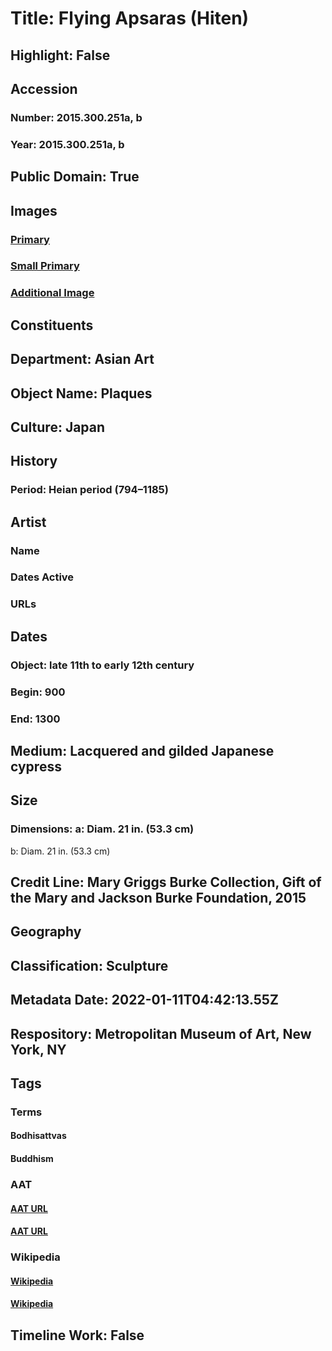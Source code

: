 # Title: Flying Apsaras (Hiten)
## Highlight: False
## Accession
### Number: 2015.300.251a, b
### Year: 2015.300.251a, b
## Public Domain: True
## Images
### [Primary](https://images.metmuseum.org/CRDImages/as/original/2015_300_251a_Burke_website.jpg)
### [Small Primary](https://images.metmuseum.org/CRDImages/as/web-large/2015_300_251a_Burke_website.jpg)
### [Additional Image](https://images.metmuseum.org/CRDImages/as/original/2015_300_251b_Burke_website.jpg)
## Constituents
## Department: Asian Art
## Object Name: Plaques
## Culture: Japan
## History
### Period: Heian period (794–1185)
## Artist
### Name
### Dates Active
### URLs
## Dates
### Object: late 11th to early 12th century
### Begin: 900
### End: 1300
## Medium: Lacquered and gilded Japanese cypress
## Size
### Dimensions: a: Diam. 21 in. (53.3 cm)
b: Diam. 21 in. (53.3 cm)
## Credit Line: Mary Griggs Burke Collection, Gift of the Mary and Jackson Burke Foundation, 2015
## Geography
## Classification: Sculpture
## Metadata Date: 2022-01-11T04:42:13.55Z
## Respository: Metropolitan Museum of Art, New York, NY
## Tags
### Terms
#### Bodhisattvas
#### Buddhism
### AAT
#### [AAT URL](http://vocab.getty.edu/page/aat/300264360)
#### [AAT URL](http://vocab.getty.edu/page/aat/300073738)
### Wikipedia
#### [Wikipedia]()
#### [Wikipedia]()
## Timeline Work: False